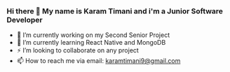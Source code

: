 ### Hi there 👋 My name is Karam Timani and i'm a Junior Software Developer

- 🔭 I’m currently working on my Second Senior Project
- 🌱 I’m currently learning React Native and MongoDB
- ⚡ I’m looking to collaborate on any project
- 📫 How to reach me via email: karamtimani9@gmail.com

